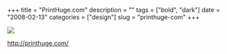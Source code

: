 +++
title = "PrintHuge.com"
description = ""
tags = ["bold", "dark"]
date = "2008-02-13"
categories = ["design"]
slug = "printhuge-com"
+++


 

  <div id="screens-thumbs" class="clearfix">
    <div class="txt-center" id="design-submission"><a href="http://printhuge.com/"><img id='bluga-thumbnail-935' class='bluga-thumbnail large' src='/media/bluga/
wt47f279e1f0498_0.jpg'/></a></div>  
  </div>   
<p><a href="http://printhuge.com/">http://printhuge.com/</a></p>




